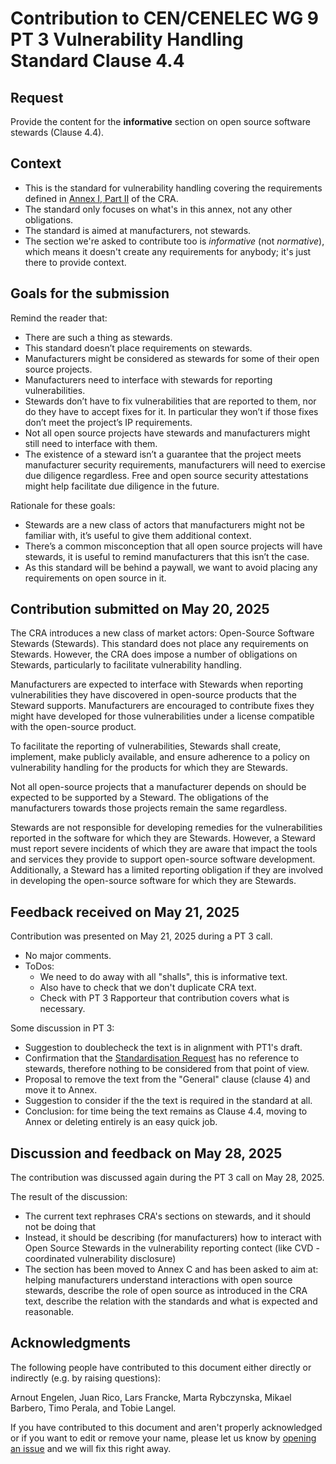 # Contribution to CEN/CENELEC WG 9 PT 3 Vulnerability Handling Standard Clause 4.4

## Request

Provide the content for the **informative** section on open source software stewards (Clause 4.4).

## Context

- This is the standard for vulnerability handling covering the requirements defined in [Annex I, Part II](https://eur-lex.europa.eu/legal-content/EN/TXT/HTML/?uri=OJ:L_202402847#anx_I) of the CRA.
- The standard only focuses on what's in this annex, not any other obligations.
- The standard is aimed at manufacturers, not stewards.
- The section we're asked to contribute too is _informative_ (not _normative_), which means it doesn't create any requirements for anybody; it's just there to provide context.

## Goals for the submission

Remind the reader that:

- There are such a thing as stewards.
- This standard doesn’t place requirements on stewards.
- Manufacturers might be considered as stewards for some of their open source projects.
- Manufacturers need to interface with stewards for reporting vulnerabilities.
- Stewards don’t have to fix vulnerabilities that are reported to them, nor do they have to accept fixes for it. In particular they won’t if those fixes don’t meet the project’s IP requirements.
- Not all open source projects have stewards and manufacturers might still need to interface with them.
- The existence of a steward isn’t a guarantee that the project meets manufacturer security requirements, manufacturers will need to exercise due diligence regardless. Free and open source security attestations might help facilitate due diligence in the future.

Rationale for these goals:

- Stewards are a new class of actors that manufacturers might not be familiar with, it’s useful to give them additional context.
- There’s a common misconception that all open source projects will have stewards, it is useful to remind manufacturers that this isn’t the case.
- As this standard will be behind a paywall, we want to avoid placing any requirements on open source in it.

## Contribution submitted on May 20, 2025

The CRA introduces a new class of market actors: Open-Source Software Stewards (Stewards). This standard does not place any requirements on Stewards. However, the CRA does impose a number of obligations on Stewards, particularly to facilitate vulnerability handling.

Manufacturers are expected to interface with Stewards when reporting vulnerabilities they have discovered in open-source products that the Steward supports. Manufacturers are encouraged to contribute fixes they might have developed for those vulnerabilities under a license compatible with the open-source product.

To facilitate the reporting of vulnerabilities, Stewards shall create, implement, make publicly available, and ensure adherence to a policy on vulnerability handling for the products for which they are Stewards.

Not all open-source projects that a manufacturer depends on should be expected to be supported by a Steward. The obligations of the manufacturers towards those projects remain the same regardless.

Stewards are not responsible for developing remedies for the vulnerabilities reported in the software for which they are Stewards. However, a Steward must report severe incidents of which they are aware that impact the tools and services they provide to support open-source software development. Additionally, a Steward has a limited reporting obligation if they are involved in developing the open-source software for which they are Stewards.

## Feedback received on May 21, 2025

Contribution was presented on May 21, 2025 during a PT 3 call.

- No major comments.
- ToDos:
  - We need to do away with all "shalls", this is informative text.
  - Also have to check that we don't duplicate CRA text.
  - Check with PT 3 Rapporteur that contribution covers what is necessary.

Some discussion in PT 3:

- Suggestion to doublecheck the text is in alignment with PT1's draft.
- Confirmation that the [Standardisation Request](https://github.com/orcwg/cra-hub/tree/main/resources#february-3-2025---standardisation-request) has no reference to stewards, therefore nothing to be considered from that point of view.
- Proposal to remove the text from the "General" clause (clause 4) and move it to Annex.
- Suggestion to consider if the the text is required in the standard at all.
- Conclusion: for time being the text remains as Clause 4.4, moving to Annex or deleting entirely is an easy quick job.

## Discussion and feedback on May 28, 2025

The contribution was discussed again during the PT 3 call on May 28, 2025.

The result of the discussion:

- The current text rephrases CRA's sections on stewards, and it should not be doing that
- Instead, it should be describing (for manufacturers) how to interact with Open Source Stewards in the vulnerability reporting contect (like CVD - coordinated vulnerability disclosure)
- The section has been moved to Annex C and has been asked to aim at: helping manufacturers understand interactions with open source stewards, describe the role of open source as introduced in the CRA text, describe the relation with the standards and what is expected and reasonable.

## Acknowledgments

The following people have contributed to this document either directly or indirectly (e.g. by raising questions):

Arnout Engelen,
Juan Rico,
Lars Francke,
Marta Rybczynska,
Mikael Barbero,
Timo Perala,
and Tobie Langel.

If you have contributed to this document and aren't properly acknowledged or if you want to edit or remove your name, please let us know by [opening an issue](https://github.com/orcwg/orcwg/issues/new) and we will fix this right away.
